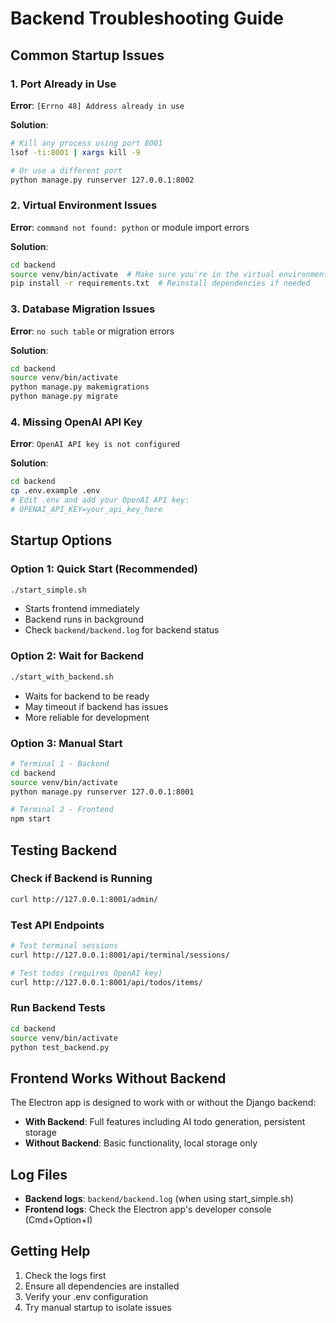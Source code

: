 # Backend Troubleshooting Guide

## Common Startup Issues

### 1. Port Already in Use
**Error**: `[Errno 48] Address already in use`

**Solution**:
```bash
# Kill any process using port 8001
lsof -ti:8001 | xargs kill -9

# Or use a different port
python manage.py runserver 127.0.0.1:8002
```

### 2. Virtual Environment Issues
**Error**: `command not found: python` or module import errors

**Solution**:
```bash
cd backend
source venv/bin/activate  # Make sure you're in the virtual environment
pip install -r requirements.txt  # Reinstall dependencies if needed
```

### 3. Database Migration Issues
**Error**: `no such table` or migration errors

**Solution**:
```bash
cd backend
source venv/bin/activate
python manage.py makemigrations
python manage.py migrate
```

### 4. Missing OpenAI API Key
**Error**: `OpenAI API key is not configured`

**Solution**:
```bash
cd backend
cp .env.example .env
# Edit .env and add your OpenAI API key:
# OPENAI_API_KEY=your_api_key_here
```

## Startup Options

### Option 1: Quick Start (Recommended)
```bash
./start_simple.sh
```
- Starts frontend immediately
- Backend runs in background
- Check `backend/backend.log` for backend status

### Option 2: Wait for Backend
```bash
./start_with_backend.sh
```
- Waits for backend to be ready
- May timeout if backend has issues
- More reliable for development

### Option 3: Manual Start
```bash
# Terminal 1 - Backend
cd backend
source venv/bin/activate
python manage.py runserver 127.0.0.1:8001

# Terminal 2 - Frontend
npm start
```

## Testing Backend

### Check if Backend is Running
```bash
curl http://127.0.0.1:8001/admin/
```

### Test API Endpoints
```bash
# Test terminal sessions
curl http://127.0.0.1:8001/api/terminal/sessions/

# Test todos (requires OpenAI key)
curl http://127.0.0.1:8001/api/todos/items/
```

### Run Backend Tests
```bash
cd backend
source venv/bin/activate
python test_backend.py
```

## Frontend Works Without Backend

The Electron app is designed to work with or without the Django backend:

- **With Backend**: Full features including AI todo generation, persistent storage
- **Without Backend**: Basic functionality, local storage only

## Log Files

- **Backend logs**: `backend/backend.log` (when using start_simple.sh)
- **Frontend logs**: Check the Electron app's developer console (Cmd+Option+I)

## Getting Help

1. Check the logs first
2. Ensure all dependencies are installed
3. Verify your .env configuration
4. Try manual startup to isolate issues